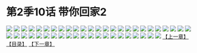 # 第2季10话 带你回家2
![](https://s1.baozimh.com/scomic/sanyanxiaotianlu-samanhua/0/450-9mai/1.jpg)
![](https://s1.baozimh.com/scomic/sanyanxiaotianlu-samanhua/0/450-9mai/2.jpg)
![](https://s1.baozimh.com/scomic/sanyanxiaotianlu-samanhua/0/450-9mai/3.jpg)
![](https://s1.baozimh.com/scomic/sanyanxiaotianlu-samanhua/0/450-9mai/4.jpg)
![](https://s1.baozimh.com/scomic/sanyanxiaotianlu-samanhua/0/450-9mai/5.jpg)
![](https://s1.baozimh.com/scomic/sanyanxiaotianlu-samanhua/0/450-9mai/6.jpg)
![](https://s1.baozimh.com/scomic/sanyanxiaotianlu-samanhua/0/450-9mai/7.jpg)
![](https://s1.baozimh.com/scomic/sanyanxiaotianlu-samanhua/0/450-9mai/8.jpg)
![](https://s1.baozimh.com/scomic/sanyanxiaotianlu-samanhua/0/450-9mai/9.jpg)
![](https://s1.baozimh.com/scomic/sanyanxiaotianlu-samanhua/0/450-9mai/10.jpg)
![](https://s1.baozimh.com/scomic/sanyanxiaotianlu-samanhua/0/450-9mai/11.jpg)
![](https://s1.baozimh.com/scomic/sanyanxiaotianlu-samanhua/0/450-9mai/12.jpg)
![](https://s1.baozimh.com/scomic/sanyanxiaotianlu-samanhua/0/450-9mai/13.jpg)
![](https://s1.baozimh.com/scomic/sanyanxiaotianlu-samanhua/0/450-9mai/14.jpg)
![](https://s1.baozimh.com/scomic/sanyanxiaotianlu-samanhua/0/450-9mai/15.jpg)
![](https://s1.baozimh.com/scomic/sanyanxiaotianlu-samanhua/0/450-9mai/16.jpg)
![](https://s1.baozimh.com/scomic/sanyanxiaotianlu-samanhua/0/450-9mai/17.jpg)
![](https://s1.baozimh.com/scomic/sanyanxiaotianlu-samanhua/0/450-9mai/18.jpg)
![](https://s1.baozimh.com/scomic/sanyanxiaotianlu-samanhua/0/450-9mai/19.jpg)
![](https://s1.baozimh.com/scomic/sanyanxiaotianlu-samanhua/0/450-9mai/20.jpg)
![](https://s1.baozimh.com/scomic/sanyanxiaotianlu-samanhua/0/450-9mai/21.jpg)
![](https://s1.baozimh.com/scomic/sanyanxiaotianlu-samanhua/0/450-9mai/22.jpg)
![](https://s1.baozimh.com/scomic/sanyanxiaotianlu-samanhua/0/450-9mai/23.jpg)
![](https://s1.baozimh.com/scomic/sanyanxiaotianlu-samanhua/0/450-9mai/24.jpg)
![](https://s1.baozimh.com/scomic/sanyanxiaotianlu-samanhua/0/450-9mai/25.jpg)
![](https://s1.baozimh.com/scomic/sanyanxiaotianlu-samanhua/0/450-9mai/26.jpg)
![](https://s1.baozimh.com/scomic/sanyanxiaotianlu-samanhua/0/450-9mai/27.jpg)
![](https://s1.baozimh.com/scomic/sanyanxiaotianlu-samanhua/0/450-9mai/28.jpg)
![](https://s1.baozimh.com/scomic/sanyanxiaotianlu-samanhua/0/450-9mai/29.jpg)
![](https://s1.baozimh.com/scomic/sanyanxiaotianlu-samanhua/0/450-9mai/30.jpg)
![](https://s1.baozimh.com/scomic/sanyanxiaotianlu-samanhua/0/450-9mai/31.jpg)
![](https://s1.baozimh.com/scomic/sanyanxiaotianlu-samanhua/0/450-9mai/32.jpg)
![](https://s1.baozimh.com/scomic/sanyanxiaotianlu-samanhua/0/450-9mai/33.jpg)
![](https://s1.baozimh.com/scomic/sanyanxiaotianlu-samanhua/0/450-9mai/34.jpg)
![](https://s1.baozimh.com/scomic/sanyanxiaotianlu-samanhua/0/450-9mai/35.jpg)
![](https://s1.baozimh.com/scomic/sanyanxiaotianlu-samanhua/0/450-9mai/36.jpg)
![](https://s1.baozimh.com/scomic/sanyanxiaotianlu-samanhua/0/450-9mai/37.jpg)
![](https://s1.baozimh.com/scomic/sanyanxiaotianlu-samanhua/0/450-9mai/38.jpg)
![](https://s1.baozimh.com/scomic/sanyanxiaotianlu-samanhua/0/450-9mai/39.jpg)
![](https://s1.baozimh.com/scomic/sanyanxiaotianlu-samanhua/0/450-9mai/40.jpg)
![](https://s1.baozimh.com/scomic/sanyanxiaotianlu-samanhua/0/450-9mai/41.jpg)
![](https://s1.baozimh.com/scomic/sanyanxiaotianlu-samanhua/0/450-9mai/42.jpg)
![](https://s1.baozimh.com/scomic/sanyanxiaotianlu-samanhua/0/450-9mai/43.jpg)
![](https://s1.baozimh.com/scomic/sanyanxiaotianlu-samanhua/0/450-9mai/44.jpg)
![](https://s1.baozimh.com/scomic/sanyanxiaotianlu-samanhua/0/450-9mai/45.jpg)
![](https://s1.baozimh.com/scomic/sanyanxiaotianlu-samanhua/0/450-9mai/46.jpg)
[【上一章】](./450.md)
[【目录】](./README.md)
[【下一章】](./452.md)
